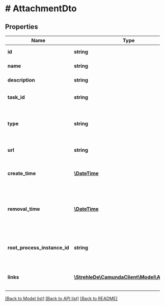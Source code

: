 # # AttachmentDto

## Properties

Name | Type | Description | Notes
------------ | ------------- | ------------- | -------------
**id** | **string** | The id of the task attachment. | [optional] 
**name** | **string** | The name of the task attachment. | [optional] 
**description** | **string** | The description of the task attachment. | [optional] 
**task_id** | **string** | The id of the task to which the attachment belongs. | [optional] 
**type** | **string** | Indication of the type of content that this attachment refers to. Can be MIME type or any other indication. | [optional] 
**url** | **string** | The url to the remote content of the task attachment. | [optional] 
**create_time** | [**\DateTime**](\DateTime.md) | The time the variable was inserted. [Default format](https://docs.camunda.org/manual/7.13/reference/rest/overview/date-format/) &#x60;yyyy-MM-dd&#39;T&#39;HH:mm:ss.SSSZ&#x60;. | [optional] 
**removal_time** | [**\DateTime**](\DateTime.md) | The time after which the attachment should be removed by the History Cleanup job. [Default format](https://docs.camunda.org/manual/7.13/reference/rest/overview/date-format/) &#x60;yyyy-MM-dd&#39;T&#39;HH:mm:ss.SSSZ&#x60;. | [optional] 
**root_process_instance_id** | **string** | The process instance id of the root process instance that initiated the process containing the task. | [optional] 
**links** | [**\StrehleDe\CamundaClient\Model\AtomLink[]**](AtomLink.md) | The links associated to this resource, with &#x60;method&#x60;, &#x60;href&#x60; and &#x60;rel&#x60;. | [optional] 

[[Back to Model list]](../../README.md#documentation-for-models) [[Back to API list]](../../README.md#documentation-for-api-endpoints) [[Back to README]](../../README.md)


